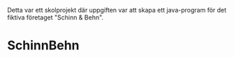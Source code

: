 Detta var ett skolprojekt där uppgiften var att skapa ett java-program för det fiktiva företaget "Schinn & Behn".
# SchinnBehn
